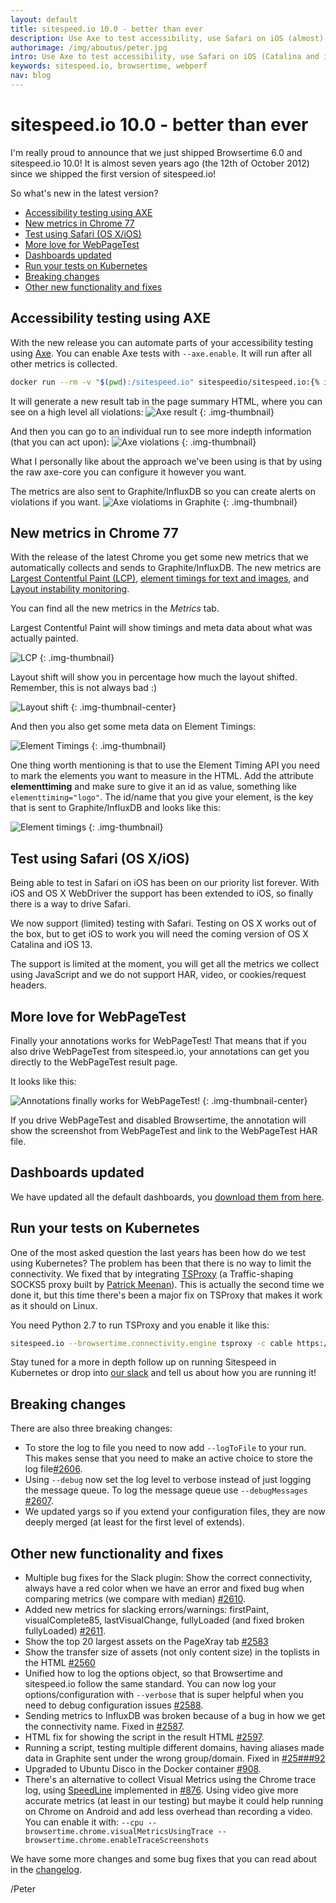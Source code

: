 ```yaml
---
layout: default
title: sitespeed.io 10.0 - better than ever
description: Use Axe to test accessibility, use Safari on iOS (almost), a lot of new metrics in Chrome and love to WebPageTest.
authorimage: /img/aboutus/peter.jpg
intro: Use Axe to test accessibility, use Safari on iOS (Catalina and iOS 13), a lot of new metrics in Chrome and more love to WebPageTest.
keywords: sitespeed.io, browsertime, webperf
nav: blog
---
```


# sitespeed.io 10.0 - better than ever

I'm really proud to announce that we just shipped Browsertime 6.0 and sitespeed.io 10.0! It is almost seven years ago (the 12th of October 2012) since we shipped the first version of sitespeed.io!

So what's new in the latest version?

- [Accessibility testing using AXE](#accesibility-testing-using-axe)
- [New metrics in Chrome 77](#new-metrics-in-chrome-77)
- [Test using Safari (OS X/iOS)](#test-using-safari-os-xios)
- [More love for WebPageTest](#more-love-for-webpagetest)
- [Dashboards updated](#dashboards-updated)
- [Run your tests on Kubernetes](#run-your-tests-on-kubernetes)
- [Breaking changes](#breaking-changes)
- [Other new functionality and fixes](#other-new-functionality-and-fixes)

## Accessibility testing using AXE
With the new release you can automate parts of your accessibility testing using [Axe](https://github.com/dequelabs/axe-core). You can enable Axe tests with `--axe.enable`. It will run after all other metrics is collected.

```bash
docker run --rm -v "$(pwd):/sitespeed.io" sitespeedio/sitespeed.io:{% include version/sitespeed.io.txt %} --axe.enable https://www.sitespeed.io
```

It will generate a new result tab in the page summary HTML, where you can see on a high level all violations:
![Axe result]({{site.baseurl}}/img/axe-result.png)
{: .img-thumbnail}

And then you can go to an individual run to see more indepth information (that you can act upon):
![Axe violations]({{site.baseurl}}/img/axe-violations.png)
{: .img-thumbnail}

What I personally like about the approach we've been using is that by using the raw axe-core you can configure it however you want.

The metrics are also sent to Graphite/InfluxDB so you can create alerts on violations if you want.
![Axe violatioms in Graphite]({{site.baseurl}}/img/violations-graphite.png)
{: .img-thumbnail}

## New metrics in Chrome 77

With the release of the latest Chrome you get some new metrics that we automatically collects and sends to Graphite/InfluxDB. The new metrics are [Largest Contentful Paint (LCP)](https://web.dev/largest-contentful-paint), [element timings for text and images](https://wicg.github.io/element-timing/), and [Layout instability monitoring](https://web.dev/layout-instability-api).

You can find all the new metrics in the *Metrics* tab.

Largest Contentful Paint will show timings and meta data about what was actually painted.

![LCP]({{site.baseurl}}/img/lcp.png)
{: .img-thumbnail}

Layout shift will show you in percentage how much the layout shifted. Remember, this is not always bad :)

![Layout shift]({{site.baseurl}}/img/layout-shift.png)
{: .img-thumbnail-center}


And then you also get some meta data on Element Timings:

![Element Timings]({{site.baseurl}}/img/element-timings-html.png)
{: .img-thumbnail}

One thing worth mentioning is that to use the Element Timing API you need to mark the elements you want to measure in the HTML. Add the attribute **elementtiming** and make sure to give it an id as value, something like `elementtiming="logo"`. The id/name that you give your element, is the key that is sent to Graphite/InfluxDB and looks like this:

![Element timings]({{site.baseurl}}/img/element-timings.png)
{: .img-thumbnail}

## Test using Safari (OS X/iOS)
Being able to test in Safari on iOS has been on our priority list forever. With iOS and OS X WebDriver the support has been extended to iOS, so finally there is a way to drive Safari.

We now support (limited) testing with Safari. Testing on OS X works out of the box, but to get iOS to work you will need the coming version of OS X Catalina and iOS 13.

The support is limited at the moment, you will get all the metrics we collect using JavaScript and we do not support HAR, video, or cookies/request headers.

## More love for WebPageTest
Finally your annotations works for WebPageTest! That means that if you also drive WebPageTest from sitespeed.io, your annotations can get you directly to the WebPageTest result page.

It looks like this:

![Annotations finally works for WebPageTest!]({{site.baseurl}}/img/wpt-annotations.png)
{: .img-thumbnail-center}

If you drive WebPageTest and disabled Browsertime, the annotation will show the screenshot from WebPageTest and link to the WebPageTest HAR file.

## Dashboards updated

We have updated all the default dashboards, you [download them from here](https://github.com/sitespeedio/grafana-bootstrap-docker/tree/main/dashboards/graphite).


## Run your tests on Kubernetes
One of the most asked question the last years has been how do we test using Kubernetes? The problem has been that there is no way to limit the connectivity. We fixed that by integrating [TSProxy](https://github.com/WPO-Foundation/tsproxy) (a Traffic-shaping SOCKS5 proxy built by [Patrick Meenan](https://twitter.com/patmeenan)). This is actually the second time we done it, but this time there's been a major fix on TSProxy that makes it work as it should on Linux.

You need Python 2.7 to run TSProxy and you enable it like this:

~~~bash
sitespeed.io --browsertime.connectivity.engine tsproxy -c cable https://www.sitespeed.io/
~~~

Stay tuned for a more in depth follow up on running Sitespeed in Kubernetes or drop into [our slack](https://sitespeedio.herokuapp.com) and tell us about how you are running it!

## Breaking changes

There are also three breaking changes:

* To store the log to file you need to now add `--logToFile` to your run. This makes sense that you need to make an active choice to store the log file[#2606](https://github.com/sitespeedio/sitespeed.io/pull/2606).
* Using `--debug` now set the log level to verbose instead of just logging the message queue. To log the message queue use `--debugMessages` [#2607](https://github.com/sitespeedio/sitespeed.io/pull/2607).
* We updated yargs so if you extend your configuration files, they are now deeply merged (at least for the first level of extends).


## Other new functionality and fixes

* Multiple bug fixes for the Slack plugin: Show the correct connectivity, always have a red color when we have an error and fixed bug when comparing metrics (we compare with median) [#2610](https://github.com/sitespeedio/sitespeed.io/pull/2610).
* Added new metrics for slacking errors/warnings: firstPaint, visualComplete85, lastVisualChange, fullyLoaded (and fixed broken fullyLoaded) [#2611](https://github.com/sitespeedio/sitespeed.io/pull/2611).
* Show the top 20 largest assets on the PageXray tab [#2583](https://github.com/sitespeedio/sitespeed.io/pull/2583)
* Show the transfer size of assets (not only content size) in the toplists in the HTML [#2560](https://github.com/sitespeedio/sitespeed.io/pull/2560)
* Unified how to log the options object, so that Browsertime and sitespeed.io follow the same standard. You can now log your options/configuration with `--verbose` that is super helpful when you need to debug configuration issues [#2588](https://github.com/sitespeedio/sitespeed.io/pull/2588).
* Sending metrics to InfluxDB was broken because of a bug in how we get the connectivity name. Fixed in [#2587](https://github.com/sitespeedio/sitespeed.io/pull/2587).
* HTML fix for showing the script in the result HTML [#2597](https://github.com/sitespeedio/sitespeed.io/pull/2597).
* Running a script, testing multiple different domains, having aliases made data in Graphite sent under the wrong group/domain. Fixed in [#25###92](https://github.com/sitespeedio/sitespeed.io/pull/2592)
* Upgraded to Ubuntu Disco in the Docker container [#908](https://github.com/sitespeedio/browsertime/pull/908).
* There's an alternative to collect Visual Metrics using the Chrome trace log, using [SpeedLine](https://github.com/paulirish/speedline) implemented in [#876](https://github.com/sitespeedio/browsertime/pull/876). Using video give more accurate metrics (at least in our testing) but maybe it could help running on Chrome on Android and add less overhead than recording a video. You can enable it with:  `--cpu --browsertime.chrome.visualMetricsUsingTrace --browsertime.chrome.enableTraceScreenshots`

We have some more changes and some bug fixes that you can read about in the [changelog](https://github.com/sitespeedio/sitespeed.io/blob/main/CHANGELOG.md).

/Peter
